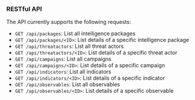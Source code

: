 ### RESTful API

The API currently supports the following requests:

* `GET /api/packages`: List all intelligence packages
* `GET /api/packages/<ID>`: List details of a specific intelligence package
* `GET /api/threatactors`: List all threat actors
* `GET /api/threatactors/<ID>`: List details of a specific threat actor
* `GET /api/campaigns`: List all campaigns
* `GET /api/campaigns/<ID>`: List details of a specific campaign
* `GET /api/indicators`: List all indicators
* `GET /api/indicators/<ID>`: List details of a specific indicator
* `GET /api/observables`: List all observables
* `GET /api/observables/<ID>`: List details of a specific observable
